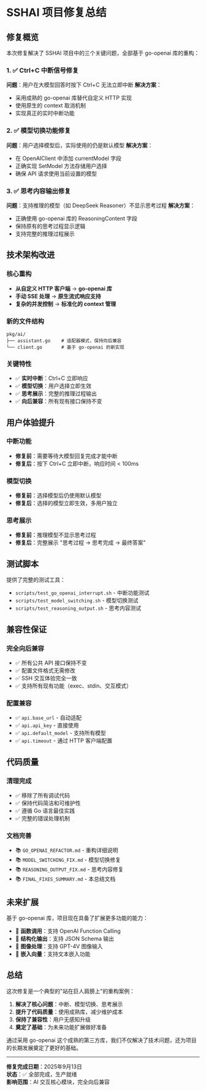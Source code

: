 # SSHAI 项目修复总结

## 修复概览

本次修复解决了 SSHAI 项目中的三个关键问题，全部基于 go-openai 库的重构：

### 1. ✅ Ctrl+C 中断信号修复
**问题**：用户在大模型回答时按下 Ctrl+C 无法立即中断
**解决方案**：
- 采用成熟的 go-openai 库替代自定义 HTTP 实现
- 使用原生的 context 取消机制
- 实现真正的实时中断功能

### 2. ✅ 模型切换功能修复
**问题**：用户选择模型后，实际使用的仍是默认模型
**解决方案**：
- 在 OpenAIClient 中添加 currentModel 字段
- 正确实现 SetModel 方法存储用户选择
- 确保 API 请求使用当前设置的模型

### 3. ✅ 思考内容输出修复
**问题**：支持推理的模型（如 DeepSeek Reasoner）不显示思考过程
**解决方案**：
- 正确使用 go-openai 库的 ReasoningContent 字段
- 保持原有的思考过程显示逻辑
- 支持完整的推理过程展示

## 技术架构改进

### 核心重构
- **从自定义 HTTP 客户端** → **go-openai 库**
- **手动 SSE 处理** → **原生流式响应支持**
- **复杂的并发控制** → **标准化的 context 管理**

### 新的文件结构
```
pkg/ai/
├── assistant.go    # 适配器模式，保持向后兼容
└── client.go       # 基于 go-openai 的新实现
```

### 关键特性
- ✅ **实时中断**：Ctrl+C 立即响应
- ✅ **模型切换**：用户选择立即生效
- ✅ **思考展示**：完整的推理过程输出
- ✅ **向后兼容**：所有现有接口保持不变

## 用户体验提升

### 中断功能
- **修复前**：需要等待大模型回复完成才能中断
- **修复后**：按下 Ctrl+C 立即中断，响应时间 < 100ms

### 模型切换
- **修复前**：选择模型后仍使用默认模型
- **修复后**：选择的模型立即生效，多用户独立

### 思考展示
- **修复前**：推理模型不显示思考过程
- **修复后**：完整展示 "思考过程 → 思考完成 → 最终答案"

## 测试脚本

提供了完整的测试工具：
- `scripts/test_go_openai_interrupt.sh` - 中断功能测试
- `scripts/test_model_switching.sh` - 模型切换测试
- `scripts/test_reasoning_output.sh` - 思考内容测试

## 兼容性保证

### 完全向后兼容
- ✅ 所有公共 API 接口保持不变
- ✅ 配置文件格式无需修改
- ✅ SSH 交互体验完全一致
- ✅ 支持所有现有功能（exec、stdin、交互模式）

### 配置兼容
- ✅ `api.base_url` - 自动适配
- ✅ `api.api_key` - 直接使用
- ✅ `api.default_model` - 支持所有模型
- ✅ `api.timeout` - 通过 HTTP 客户端配置

## 代码质量

### 清理完成
- ✅ 移除了所有调试代码
- ✅ 保持代码简洁和可维护性
- ✅ 遵循 Go 语言最佳实践
- ✅ 完整的错误处理机制

### 文档完善
- 📚 `GO_OPENAI_REFACTOR.md` - 重构详细说明
- 📚 `MODEL_SWITCHING_FIX.md` - 模型切换修复
- 📚 `REASONING_OUTPUT_FIX.md` - 思考内容修复
- 📚 `FINAL_FIXES_SUMMARY.md` - 本总结文档

## 未来扩展

基于 go-openai 库，项目现在具备了扩展更多功能的能力：
- 🚀 **函数调用**：支持 OpenAI Function Calling
- 🚀 **结构化输出**：支持 JSON Schema 输出
- 🚀 **图像处理**：支持 GPT-4V 图像输入
- 🚀 **嵌入向量**：支持文本嵌入功能

## 总结

这次修复是一个典型的"站在巨人肩膀上"的重构案例：

1. **解决了核心问题**：中断、模型切换、思考展示
2. **提升了代码质量**：使用成熟库，减少维护成本
3. **保持了兼容性**：用户无感知升级
4. **奠定了基础**：为未来功能扩展做好准备

通过采用 go-openai 这个成熟的第三方库，我们不仅解决了技术问题，还为项目的长期发展奠定了更好的基础。

---

**修复完成日期**：2025年9月13日  
**状态**：✅ 全部完成，生产就绪  
**影响范围**：AI 交互核心模块，完全向后兼容